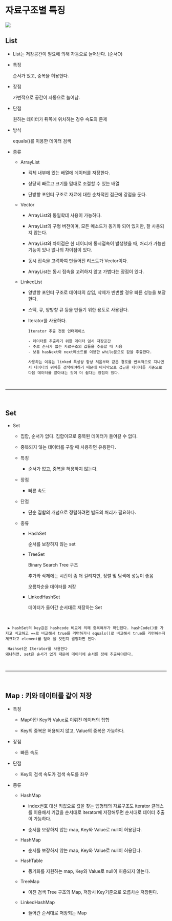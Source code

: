 # 자료구조별 특징

<img src="https://img1.daumcdn.net/thumb/R1280x0/?scode=mtistory2&fname=https%3A%2F%2Fblog.kakaocdn.net%2Fdn%2FefLNM6%2FbtrgVOqM1ww%2Fq9Y1KFRs7y81CHkXtK1vy1%2Fimg.jpg">

<br />

## List

  - List는 저장공간이 필요에 의해 자동으로 늘어난다. (순서O)

  - 특징
    
    순서가 있고, 중복을 허용한다.

  - 장점

    가변적으로 공간이 자동으로 늘어남.

  - 단점

    원하는 데이터가 뒤쪽에 위치하는 경우 속도의 문제

  - 방식

    equals()를 이용한 데이터 검색

  - 종류

    - ArrayList 
    
       - 객체 내부에 있는 배열에 데이터를 저장한다.

       - 상당히 빠르고 크기를 맘대로 조절할 수 있는 배열

       - 단방향 포인터 구조로 자료에 대한 순차적인 접근에 강점을 둔다.

     - Vector

        - ArrayList와 동일학데 사용이 가능하다.

        - ArrayList의 구형 버전이며, 모든 메소드가 동기화 되어 있지만, 잘 사용되지 않는다.

        - ArrayList와 차이점은 한 데이터에 동시접속이 발생했을 때, 처리가 가능한 기능이 있나 없나의 차이점이 있다. 

        - 동시 접속을 고려하여 만들어진 리스트가 Vector이다.

        - ArrayList는 동시 접속을 고려하지 않고 가볍다는 장점이 있다.

     - LinkedList

        - 양방향 포인터 구조로 데이터의 삽입, 삭제가 빈번할 경우 빠른 성능을 보장한다.

        - 스택, 큐, 양방향 큐 등을 만들기 위한 용도로 사용된다.

        - Iterator를 사용하다.

            ```
            Iterator 추출 전용 인터페이스
            
            - 데이터를 추출하기 위한 데이터 임시 저장공간
            - 주로 순서가 없는 자료구조의 값들을 추출할 때 사용
            - 보통 hasNext와 next메소드를 이용한 while문으로 값을 추출한다.

            사용하는 이유는 linked 특성상 항상 처음부터 같은 경로를 반복적으로 지나면서 데이터의 위치를 검색해야하기 때문에 마지막으로 접근한 데이터를 기준으로 다음 데이터를 알아내는 것이 더 쉽다는 장점이 있다.
            ```

<br />
<hr />
<br />

## Set 

  - Set

    - 집합, 순서가 없다. 집합이므로 중복된 데이터가 들어갈 수 없다.

    - 중복되지 않는 데이터를 구할 때 사용하면 유용한다.

    - 특징

        - 순서가 없고, 중복을 허용하지 않는다.
            
    - 장점

        - 빠른 속도

     - 단점

        - 단순 집합의 개념으로 정렬하려면 별도의 처리가 필요하다.

     - 종류

        - HashSet

            순서를 보장하지 않는 set

         - TreeSet

            Binary Search Tree 구조
            
            추가와 삭제에는 시간이 좀 더 걸리지만, 정렬 및 탐색에 성능이 좋음
            
            오름차순을 데이터를 저장

         - LinkedHashSet

            데이터가 들어간 순서대로 저장하는 Set

    <br />
    
```
 ▶ hashSet의 key값은 hashcode 비교에 의해 중복여부가 확인된다. hashCode()를 가지고 비교하고 ==로 비교해서 true를 리턴하거나 equals()로 비교해서 true를 리턴하는지 체크하고 element를 덮어 쓸 것인지 결정하면 된다.

 Hashset은 Iterator를 사용한다
왜냐하면, set은 순서가 없기 때문에 데이터에 순서를 정해 추출해야한다.
``` 

<br />
<hr />
<br />

## Map : 키와 데이터를 같이 저장

 - 특징 
    
    - Map이란 Key와 Value로 이뤄진 데이터의 집합
    
    - Key의 중복은 허용되지 않고, Value의 중복은 가능하다.

 - 장점 
    
     - 빠른 속도

 - 단점
    
     - Key의 검색 속도가 검색 속도를 좌우
 
  - 종류
  
    - HashMap 
    
        - index번호 대신 키값으로 값을 찾는 맵형태의 자료구조도 iterator 클래스를 이용해서 키값을 순서대로 iterator에 저장해두면 순서대로 데이터 추출이 가능하다.
        
        - 순서를 보장하지 않는 map, Key와 Value로 null이 허용된다.


    - HashMap

        - 순서를 보장하지 않는 map, Key와 Value로 null이 허용된다.


    - HashTable

        - 동기화를 지원하는 map, Key와 Value로 null이 허용되지 않는다.


    - TreeMap

       - 이진 검색 Tree 구조의 Map, 저장시 Key기준으로 오름차순 저장된다.


    - LinkedHashMap

        - 들어간 순서대로 저장되는 Map
